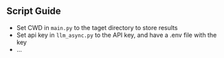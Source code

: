 ## Script Guide

- Set CWD in `main.py` to the taget directory to store results
- Set api key in `llm_async.py` to the API key, and have a .env file with the key
- ...